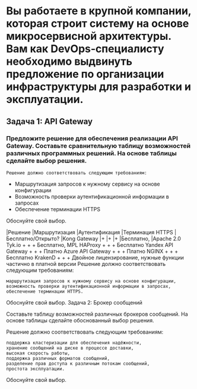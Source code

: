 # Вы работаете в крупной компании, которая строит систему на основе микросервисной архитектуры. Вам как DevOps-специалисту необходимо выдвинуть предложение по организации инфраструктуры для разработки и эксплуатации.

## Задача 1: API Gateway

### Предложите решение для обеспечения реализации API Gateway. Составьте сравнительную таблицу возможностей различных программных решений. На основе таблицы сделайте выбор решения.
    Решение должно соответствовать следующим требованиям:

- Маршрутизация запросов к нужному сервису на основе конфигурации
- Возможность проверки аутентификационной информации в запросах
- Обеспечение терминации HTTPS

Обоснуйте свой выбор.

|Решение 	|Маршрутизация 	|Аутентификация 	|Терминация HTTPS 	|Бесплатно/Открыто?
|Kong Gateway 	|+ 	|+ 	|+ 	|Бесплатно, |Apache 2.0
Tyk.io 	+ 	+ 	+ 	Бесплатно, MPL
HAProxy 	+ 	+ 	+ 	Бесплатно
Yandex API Gateway 	+ 	+ 	+ 	Платно
Azure API Gateway 	+ 	+ 	+ 	Платно
NGINX 	+ 	+ 	+ 	Бесплатно
KrakenD 	+ 	+ 	+ 	Двойное лицензирование, нужные функции частично в платной версии
Решение должно соответствовать следующим требованиям:

    маршрутизация запросов к нужному сервису на основе конфигурации,
    возможность проверки аутентификационной информации в запросах,
    обеспечение терминации HTTPS.

Обоснуйте свой выбор.
Задача 2: Брокер сообщений

Составьте таблицу возможностей различных брокеров сообщений. На основе таблицы сделайте обоснованный выбор решения.

Решение должно соответствовать следующим требованиям:

    поддержка кластеризации для обеспечения надёжности,
    хранение сообщений на диске в процессе доставки,
    высокая скорость работы,
    поддержка различных форматов сообщений,
    разделение прав доступа к различным потокам сообщений,
    простота эксплуатации.

Обоснуйте свой выбор.
